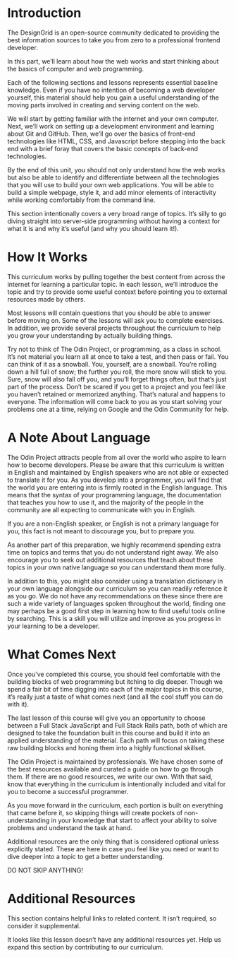 # Introduction

The DesignGrid is an open-source community dedicated to providing the best information sources to take you from zero to a professional frontend developer.

In this part, we’ll learn about how the web works and start thinking about the basics of computer and web programming.

Each of the following sections and lessons represents essential baseline knowledge. Even if you have no intention of becoming a web developer yourself, this material should help you gain a useful understanding of the moving parts involved in creating and serving content on the web.

We will start by getting familiar with the internet and your own computer. Next, we’ll work on setting up a development environment and learning about Git and GitHub. Then, we’ll go over the basics of front-end technologies like HTML, CSS, and Javascript before stepping into the back end with a brief foray that covers the basic concepts of back-end technologies.

By the end of this unit, you should not only understand how the web works but also be able to identify and differentiate between all the technologies that you will use to build your own web applications. You will be able to build a simple webpage, style it, and add minor elements of interactivity while working comfortably from the command line.

This section intentionally covers a very broad range of topics. It’s silly to go diving straight into server-side programming without having a context for what it is and why it’s useful (and why you should learn it!).

# How It Works

This curriculum works by pulling together the best content from across the internet for learning a particular topic. In each lesson, we’ll introduce the topic and try to provide some useful context before pointing you to external resources made by others.

Most lessons will contain questions that you should be able to answer before moving on. Some of the lessons will ask you to complete exercises. In addition, we provide several projects throughout the curriculum to help you grow your understanding by actually building things.

Try not to think of The Odin Project, or programming, as a class in school. It’s not material you learn all at once to take a test, and then pass or fail. You can think of it as a snowball. You, yourself, are a snowball. You’re rolling down a hill full of snow; the further you roll, the more snow will stick to you. Sure, snow will also fall off you, and you’ll forget things often, but that’s just part of the process. Don’t be scared if you get to a project and you feel like you haven’t retained or memorized anything. That’s natural and happens to everyone. The information will come back to you as you start solving your problems one at a time, relying on Google and the Odin Community for help.

# A Note About Language

The Odin Project attracts people from all over the world who aspire to learn how to become developers. Please be aware that this curriculum is written in English and maintained by English speakers who are not able or expected to translate it for you. As you develop into a programmer, you will find that the world you are entering into is firmly rooted in the English language. This means that the syntax of your programming language, the documentation that teaches you how to use it, and the majority of the people in the community are all expecting to communicate with you in English.

If you are a non-English speaker, or English is not a primary language for you, this fact is not meant to discourage you, but to prepare you.

As another part of this preparation, we highly recommend spending extra time on topics and terms that you do not understand right away. We also encourage you to seek out additional resources that teach about these topics in your own native language so you can understand them more fully.

In addition to this, you might also consider using a translation dictionary in your own language alongside our curriculum so you can readily reference it as you go. We do not have any recommendations on these since there are such a wide variety of languages spoken throughout the world, finding one may perhaps be a good first step in learning how to find useful tools online by searching. This is a skill you will utilize and improve as you progress in your learning to be a developer.

# What Comes Next

Once you’ve completed this course, you should feel comfortable with the building blocks of web programming but itching to dig deeper. Though we spend a fair bit of time digging into each of the major topics in this course, it’s really just a taste of what comes next (and all the cool stuff you can do with it).

The last lesson of this course will give you an opportunity to choose between a Full Stack JavaScript and Full Stack Rails path, both of which are designed to take the foundation built in this course and build it into an applied understanding of the material. Each path will focus on taking these raw building blocks and honing them into a highly functional skillset.

The Odin Project is maintained by professionals. We have chosen some of the best resources available and curated a guide on how to go through them. If there are no good resources, we write our own. With that said, know that everything in the curriculum is intentionally included and vital for you to become a successful programmer.

As you move forward in the curriculum, each portion is built on everything that came before it, so skipping things will create pockets of non-understanding in your knowledge that start to affect your ability to solve problems and understand the task at hand.

Additional resources are the only thing that is considered optional unless explicitly stated. These are here in case you feel like you need or want to dive deeper into a topic to get a better understanding.

DO NOT SKIP ANYTHING!

# Additional Resources

This section contains helpful links to related content. It isn’t required, so consider it supplemental.

It looks like this lesson doesn’t have any additional resources yet. Help us expand this section by contributing to our curriculum.
